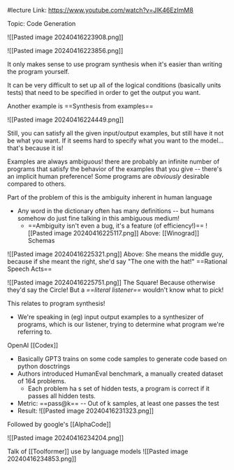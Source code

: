 #lecture 
Link: https://www.youtube.com/watch?v=JlK46EzImM8

Topic: Code Generation


![[Pasted image 20240416223908.png]]

![[Pasted image 20240416223856.png]]

It only makes sense to use program synthesis when it's easier than writing the program yourself.

It can be very difficult to set up all of the logical conditions (basically units tests) that need to be specified in order to get the output you want.

Another example is ==Synthesis from examples==

![[Pasted image 20240416224449.png]]

Still, you can satisfy all the given input/output examples, but still have it not be what you want.
If it seems hard to specify what you want to the model... that's because it is!

Examples are always ambiguous! there are probably an infinite number of programs that satisfy the behavior of the examples that you give -- there's an implicit human preference! Some programs are *obviously* desirable compared to others.

Part of the problem of this is the ambiguity inherent in human language
- Any word in the dictionary often has many definitions -- but humans somehow do just fine talking in this ambiguous medium!
	- ==Ambiguity isn't even a bug, it's a feature (of efficiency!)==
![[Pasted image 20240416225117.png]]
Above: [[Winograd]] Schemas


![[Pasted image 20240416225321.png]]
Above: She means the middle guy, because if she meant the right, she'd say "The one with the hat!"
==Rational Speech Acts==

![[Pasted image 20240416225751.png]]
	The Square! Because otherwise they'd say the Circle!
But a *==literal listener==* wouldn't know what to pick!


This relates to program synthesis!
- We're speaking in (eg) input output examples to a synthesizer of programs, which is our listener, trying to determine what program we're referring to.


OpenAI [[Codex]]
- Basically GPT3 trains on some code samples to generate code based on python dosctrings
- Authors introduced HumanEval benchmark, a manually created dataset of 164 problems.
	- Each problem ha s set of hidden tests, a program is correct if it passes all hidden tests.
- Metric: ==pass@k== -- Out of k samples, at least one passes the test
- Result: 
![[Pasted image 20240416231323.png]]


Followed by google's [[AlphaCode]]

![[Pasted image 20240416234204.png]]


Talk of [[Toolformer]] use by language models
![[Pasted image 20240416234853.png]]





